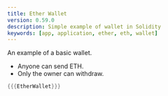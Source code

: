 ```yaml
---
title: Ether Wallet
version: 0.59.0
description: Simple example of wallet in Solidity
keywords: [app, application, ether, eth, wallet]
---
```


An example of a basic wallet.

- Anyone can send ETH.
- Only the owner can withdraw.

```rust
{{{EtherWallet}}}
```
